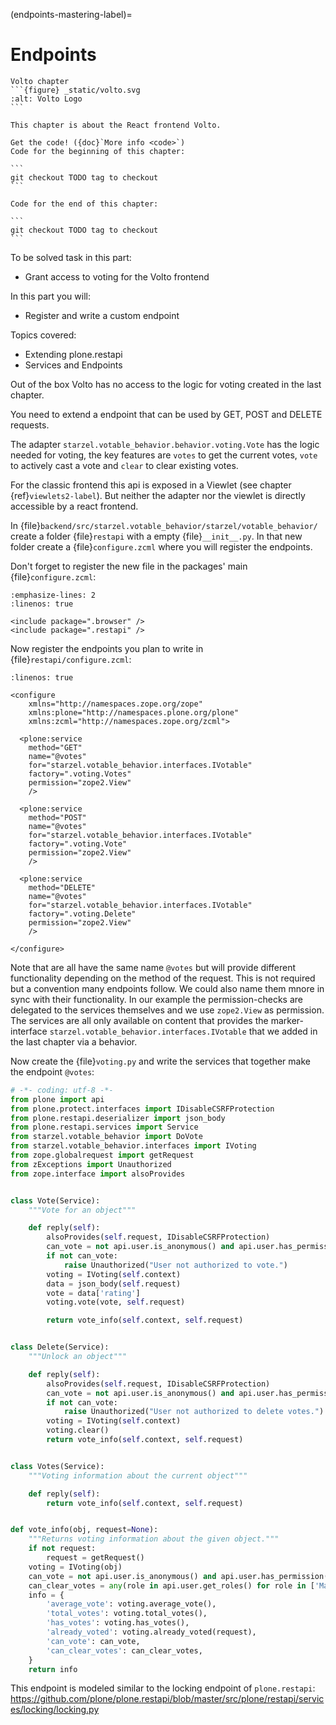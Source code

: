 (endpoints-mastering-label)=

# Endpoints

````{sidebar}
Volto chapter
```{figure} _static/volto.svg
:alt: Volto Logo
```

This chapter is about the React frontend Volto.
````

````{sidebar}
Get the code! ({doc}`More info <code>`)
Code for the beginning of this chapter:

```
git checkout TODO tag to checkout
```

Code for the end of this chapter:

```
git checkout TODO tag to checkout
```
````

To be solved task in this part:

- Grant access to voting for the Volto frontend

In this part you will:

- Register and write a custom endpoint

Topics covered:

- Extending plone.restapi
- Services and Endpoints

Out of the box Volto has no access to the logic for voting created in the last chapter.

You need to extend a endpoint that can be used by GET, POST and DELETE requests.

The adapter `starzel.votable_behavior.behavior.voting.Vote` has the logic needed for voting, the key features are `votes` to get the current votes, `vote` to actively cast a vote and `clear` to clear existing votes.

For the classic frontend this api is exposed in a Viewlet (see chapter {ref}`viewlets2-label`).
But neither the adapter nor the viewlet is directly accessible by a react frontend.

In {file}`backend/src/starzel.votable_behavior/starzel/votable_behavior/` create a folder {file}`restapi` with a empty {file}`__init__.py`.
In that new folder create a {file}`configure.zcml` where you will register the endpoints.

Don't forget to register the new file in the packages' main {file}`configure.zcml`:

```{code-block} xml
:emphasize-lines: 2
:linenos: true

<include package=".browser" />
<include package=".restapi" />
```

Now register the endpoints you plan to write in {file}`restapi/configure.zcml`:

```{code-block} xml
:linenos: true

<configure
    xmlns="http://namespaces.zope.org/zope"
    xmlns:plone="http://namespaces.plone.org/plone"
    xmlns:zcml="http://namespaces.zope.org/zcml">

  <plone:service
    method="GET"
    name="@votes"
    for="starzel.votable_behavior.interfaces.IVotable"
    factory=".voting.Votes"
    permission="zope2.View"
    />

  <plone:service
    method="POST"
    name="@votes"
    for="starzel.votable_behavior.interfaces.IVotable"
    factory=".voting.Vote"
    permission="zope2.View"
    />

  <plone:service
    method="DELETE"
    name="@votes"
    for="starzel.votable_behavior.interfaces.IVotable"
    factory=".voting.Delete"
    permission="zope2.View"
    />

</configure>
```

Note that are all have the same name `@votes` but will provide different functionality depending on the method of the request.
This is not required but a convention many endpoints follow.
We could also name them mnore in sync with their functionality.
In our example the permission-checks are delegated to the services themselves and we use `zope2.View` as permission.
The services are all only available on content that provides the marker-interface `starzel.votable_behavior.interfaces.IVotable` that we added in the last chapter via a behavior.

Now create the {file}`voting.py` and write the services that together make the endpoint `@votes`:

```python
# -*- coding: utf-8 -*-
from plone import api
from plone.protect.interfaces import IDisableCSRFProtection
from plone.restapi.deserializer import json_body
from plone.restapi.services import Service
from starzel.votable_behavior import DoVote
from starzel.votable_behavior.interfaces import IVoting
from zope.globalrequest import getRequest
from zExceptions import Unauthorized
from zope.interface import alsoProvides


class Vote(Service):
    """Vote for an object"""

    def reply(self):
        alsoProvides(self.request, IDisableCSRFProtection)
        can_vote = not api.user.is_anonymous() and api.user.has_permission(DoVote, obj=self.context)
        if not can_vote:
            raise Unauthorized("User not authorized to vote.")
        voting = IVoting(self.context)
        data = json_body(self.request)
        vote = data['rating']
        voting.vote(vote, self.request)

        return vote_info(self.context, self.request)


class Delete(Service):
    """Unlock an object"""

    def reply(self):
        alsoProvides(self.request, IDisableCSRFProtection)
        can_vote = not api.user.is_anonymous() and api.user.has_permission(DoVote, obj=self.context)
        if not can_vote:
            raise Unauthorized("User not authorized to delete votes.")
        voting = IVoting(self.context)
        voting.clear()
        return vote_info(self.context, self.request)


class Votes(Service):
    """Voting information about the current object"""

    def reply(self):
        return vote_info(self.context, self.request)


def vote_info(obj, request=None):
    """Returns voting information about the given object."""
    if not request:
        request = getRequest()
    voting = IVoting(obj)
    can_vote = not api.user.is_anonymous() and api.user.has_permission(DoVote, obj=obj)
    can_clear_votes = any(role in api.user.get_roles() for role in ['Manager', 'Site Manager'])
    info = {
        'average_vote': voting.average_vote(),
        'total_votes': voting.total_votes(),
        'has_votes': voting.has_votes(),
        'already_voted': voting.already_voted(request),
        'can_vote': can_vote,
        'can_clear_votes': can_clear_votes,
    }
    return info
```

This endpoint is modeled similar to the locking endpoint of `plone.restapi`: <https://github.com/plone/plone.restapi/blob/master/src/plone/restapi/services/locking/locking.py>
